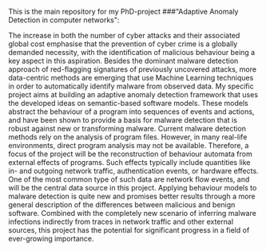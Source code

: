 This is the main repository for my PhD-project ###"Adaptive Anomaly Detection in computer networks":

The increase in both the number of cyber attacks and their associated global cost emphasise that the prevention of cyber crime is a globally demanded necessity, with the identification of malicious behaviour being a key aspect in this aspiration. Besides the dominant malware detection approach of red-flagging signatures of previously uncovered attacks, more data-centric methods are emerging that use Machine Learning techniques in order to automatically identify malware from observed data. 
My specific project aims at building an adaptive anomaly detection framework that uses the developed ideas on semantic-based software models.  These models abstract the behaviour of a program into sequences of events and actions, and have been shown to provide a basis for malware detection that is robust against new or transforming malware. Current malware detection methods rely on the analysis of program files.  However, in many real-life environments, direct program analysis may not be available. Therefore, a focus of the project will be the reconstruction of behaviour automata from external effects of programs.  Such effects typically include quantities like in- and outgoing network traffic, authentication events, or hardware effects. One of the most common type of such data are network flow events, and will be the central data source in this project.
Applying behaviour models to malware detection is quite new and promises better results through a more general description of the differences between malicious and benign software.  Combined with the completely new scenario of inferring malware infections indirectly from traces in network traffic and other external sources, this project has the potential for significant progress in a field of ever-growing importance.
